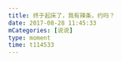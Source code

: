 ```yaml
---
title: 终于起床了，我有辣条，约吗？
date: 2017-08-28 11:45:33
mCategories: [说说]
type: moment
time: t114533
---
```


<div id="pics-20170828114533"></div>

<script src="/lib/moment/pics.js"></script>
<script>
var data = [
    {"link": "2017-08-28_000001.jpeg", "type": "shuoshuo"}
];
picsRender(data, "pics-20170828114533");
</script>
